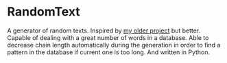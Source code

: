 RandomText
==========

A generator of random texts. Inspired by [my older project](https://github.com/aqrln/mctxtgen)
but better. Capable of dealing with a great number of words in a database.
Able to decrease chain length automatically during the generation in order to find a pattern
in the database if current one is too long. And written in Python.